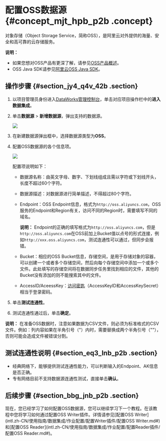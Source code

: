 # 配置OSS数据源 {#concept_mjt_hpb_p2b .concept}

对象存储（Object Storage Service，简称OSS），是阿里云对外提供的海量、安全和高可靠的云存储服务。

**说明：** 

-   如果您想对OSS产品有更深了解，请参见[OSS产品概述](https://www.alibabacloud.com/help/doc-detail/31817.htm)。
-   OSS Java SDK请参见[阿里云OSS Java SDK](http://oss.aliyuncs.com/aliyun_portal_storage/help/oss/OSS_Java_SDK_Dev_Guide_20141113.pdf)。

## 操作步骤 {#section_jy4_q4v_42b .section}

1.  以项目管理员身份进入[DataWorks管理控制台](https://workbench.data.aliyun.com/console)，单击对应项目操作栏中的**进入数据集成**。
2.  单击**数据源** \> **新增数据源**，弹出支持的数据源。

    ![](http://static-aliyun-doc.oss-cn-hangzhou.aliyuncs.com/assets/img/16209/15421913957559_zh-CN.png)

3.  在新建数据源弹出框中，选择数据源类型为**OSS**。
4.  配置OSS数据源的各个信息项。

    ![](http://static-aliyun-doc.oss-cn-hangzhou.aliyuncs.com/assets/img/16209/15421913957560_zh-CN.png)

    配置项说明如下：

    -   数据源名称：由英文字母、数字、下划线组成且需以字符或下划线开头，长度不超过60个字符。
    -   数据源描述：对数据源进行简单描述，不得超过80个字符。
    -   Endpoint：OSS Endpoint信息，格式为`http://oss.aliyuncs.com`，OSS服务的Endpoint和Region有关，访问不同的Region时，需要填写不同的域名。

        **说明：** Endpoint的正确的填写格式为`http://oss.aliyuncs.com`，但是`http://oss.aliyuncs.com`在OSS前加上Bucket值以点号的形式连接，例如`http://xxx.oss.aliyuncs.com`，测试连通性可以通过，但同步会报错。

    -   Bucket：相应的OSS Bucket信息，存储空间，是用于存储对象的容器，可以创建一个或者多个存储空间，然后向每个存储空间中添加一个或多个文件。此处填写的存储空间将在数据同步任务里找到相应的文件，其他的Bucket没有添加的则不能搜索其中的文件。
    -   AccessID/AceessKey：[访问密匙](https://www.alibabacloud.com/help/doc-detail/53045.htm)（AccessKeyID和AccessKeySecret）相当于登录密码。
5.  单击**测试连通性**。
6.  测试连通性通过后，单击**确定**。

**说明：** 在准备OSS数据时，注意如果数据为CSV文件，则必须为标准格式的CSV文件。例如：列内容如果在半角引号（"）内时，需要替换成两个半角引号（""），否则可能会造成文件被错误分割。

## 测试连通性说明 {#section_eq3_lnb_p2b .section}

-   经典网络下，能够提供测试连通性能力，可以判断输入的Endpoint、AK信息是否正确。
-   专有网络目前不支持数据源连通性测试，直接单击**确认**。

## 后续步骤 {#section_bbg_jnb_p2b .section}

现在，您已经学习了如何配置OSS数据源，您可以继续学习下一个教程。在该教程中您将学习如何通过配置OSS Writer插件。详情请参见[配置OSS Writer](intl.zh-CN/使用指南/数据集成/作业配置/配置Writer插件/配置OSS Writer.md#)和[配置OSS Reader](intl.zh-CN/使用指南/数据集成/作业配置/配置Reader插件/配置OSS Reader.md#)。


